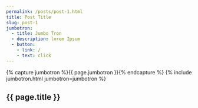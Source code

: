 ```yaml
---
permalink: /posts/post-1.html
title: Post Title
slug: post-1
jumbotron:
  - title: Jumbo Tron
  - description: lorem Ipsum
  - button:
    - link: /
    - text: click
---
```

{% capture jumbotron %}{{ page.jumbotron }}{% endcapture %}
{% include jumbotron.html jumbotron=jumbotron %}
<section class="sec-p-1">
  <div class="container">
    <h2> {{ page.title }} </h2>
  </div>
</section>
